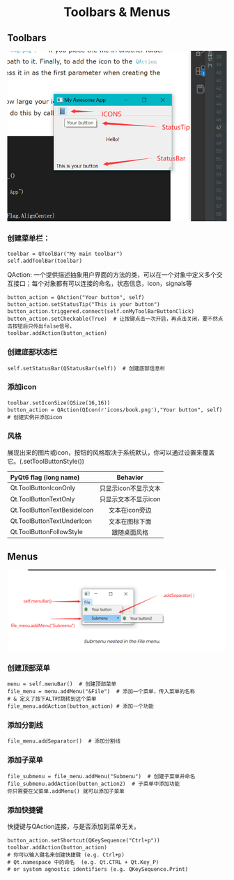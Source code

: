 <h1 align = 'center'> Toolbars & Menus </h1>

## Toolbars

![](doc/5-1.png)

### 创建菜单栏：

    toolbar = QToolBar("My main toolbar")
    self.addToolBar(toolbar)

QAction: 一个提供描述抽象用户界面的方法的类，可以在一个对象中定义多个交互接口；每个对象都有可以连接的命名，状态信息，icon，signals等

    button_action = QAction("Your button", self)
    button_action.setStatusTip("This is your button")
    button_action.triggered.connect(self.onMyToolBarButtonClick)
    button_action.setCheckable(True)  # 让按键点击一次开启，再点击关闭，要不然点击按钮后只传出false信号，
    toolbar.addAction(button_action)

### 创建底部状态栏

    self.setStatusBar(QStatusBar(self))  # 创建底部信息栏

### 添加icon

    toolbar.setIconSize(QSize(16,16))
    button_action = QAction(QIcon(r'icons/book.png'),"Your button", self) # 创建实例并添加icon

### 风格  

展现出来的图片或icon，按钮的风格取决于系统默认，你可以通过设置来覆盖它。(.setToolButtonStyle())

| PyQt6 flag (long name)      |       Behavior       |
| :-------------------------- | :------------------: |
| Qt.ToolButtonIconOnly       | 只显示icon不显示文本 |
| Qt.ToolButtonTextOnly       | 只显示文本不显示icon |
| Qt.ToolButtonTextBesideIcon |    文本在icon旁边    |
| Qt.ToolButtonTextUnderIcon  |    文本在图标下面    |
| Qt.ToolButtonFollowStyle    |     跟随桌面风格     |

## Menus

![](doc/5-2.png)

### 创建顶部菜单

    menu = self.menuBar()  # 创建顶部菜单
    file_menu = menu.addMenu("&File")  # 添加一个菜单，传入菜单的名称
    # & 定义了按下ALT时跳转到这个菜单
    file_menu.addAction(button_action) # 添加一个功能

### 添加分割线

    file_menu.addSeparator()  # 添加分割线

### 添加子菜单

    file_submenu = file_menu.addMenu("Submenu")  # 创建子菜单并命名
    file_submenu.addAction(button_action2)  # 子菜单中添加功能
    你只需要在父菜单.addMenu() 就可以添加子菜单

### 添加快捷键

快捷键与QAction连接，与是否添加到菜单无关。

    button_action.setShortcut(QKeySequence("Ctrl+p"))
    toolbar.addAction(button_action)
    # 你可以输入键名来创建快捷键 (e.g. Ctrl+p)
    # Qt.namespace 中的命名  (e.g. Qt.CTRL + Qt.Key_P)
    # or system agnostic identifiers (e.g. QKeySequence.Print)


